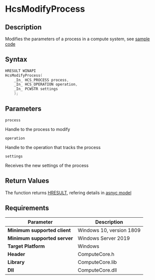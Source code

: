 # HcsModifyProcess

## Description

Modifies the parameters of a process in a compute system, see [sample code](./ProcessSample.md#ModifyProcess)  

## Syntax

```cpp
HRESULT WINAPI
HcsModifyProcess(
    _In_ HCS_PROCESS process,
    _In_ HCS_OPERATION operation,
    _In_ PCWSTR settings
    );
```

## Parameters

`process`

Handle to the process to modify

`operation`

Handle to the operation that tracks the process

`settings`

Receives the new settings of the process

## Return Values

The function returns [HRESULT](./HCSHResult.md), refering details in [asnyc model](./../AsyncModel.md#HcsOperationResult)

## Requirements

|Parameter     |Description|
|---|---|
| **Minimum supported client** | Windows 10, version 1809 |
| **Minimum supported server** | Windows Server 2019 |
| **Target Platform** | Windows |
| **Header** | ComputeCore.h |
| **Library** | ComputeCore.lib |
| **Dll** | ComputeCore.dll |
